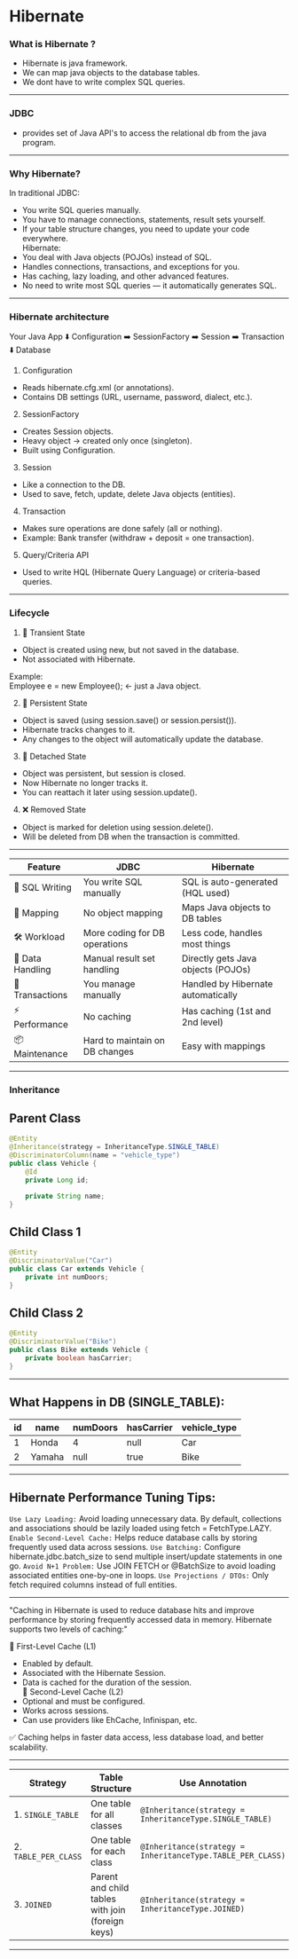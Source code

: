 # Hibernate

### What is Hibernate ?
- Hibernate is java framework.
- We can map java objects to the database tables.
- We dont have to write complex SQL queries.

---

### JDBC
- provides set of Java API's to access the relational db from the java program.

---

### Why Hibernate?  
In traditional JDBC:  
- You write SQL queries manually.
- You have to manage connections, statements, result sets yourself.
- If your table structure changes, you need to update your code everywhere.  
Hibernate:  
- You deal with Java objects (POJOs) instead of SQL.
- Handles connections, transactions, and exceptions for you.
- Has caching, lazy loading, and other advanced features.
- No need to write most SQL queries — it automatically generates SQL.

---

### Hibernate architecture
Your Java App
     ⬇️
Configuration ➡️ SessionFactory ➡️ Session ➡️ Transaction
                                     ⬇️
                                   Database

1. Configuration  
- Reads hibernate.cfg.xml (or annotations).
- Contains DB settings (URL, username, password, dialect, etc.).

2. SessionFactory
- Creates Session objects.
- Heavy object → created only once (singleton).
- Built using Configuration.

3. Session
- Like a connection to the DB.
- Used to save, fetch, update, delete Java objects (entities).

4. Transaction
- Makes sure operations are done safely (all or nothing).
- Example: Bank transfer (withdraw + deposit = one transaction).

5. Query/Criteria API
- Used to write HQL (Hibernate Query Language) or criteria-based queries.

---

### Lifecycle
1. 🚫 Transient State
- Object is created using new, but not saved in the database.
- Not associated with Hibernate.  

Example:  
Employee e = new Employee(); ← just a Java object.  

2. 💾 Persistent State
- Object is saved (using session.save() or session.persist()).
- Hibernate tracks changes to it.
- Any changes to the object will automatically update the database.

3. 🔌 Detached State
- Object was persistent, but session is closed.
- Now Hibernate no longer tracks it.
- You can reattach it later using session.update().

4. ❌ Removed State
- Object is marked for deletion using session.delete().
- Will be deleted from DB when the transaction is committed.

---

| Feature          | JDBC                           | Hibernate                          |
| ---------------- | ------------------------------ | ---------------------------------- |
| 📝 SQL Writing   | You write SQL manually         | SQL is auto-generated (HQL used)   |
| 🔄 Mapping       | No object mapping              | Maps Java objects to DB tables     |
| 🛠️ Workload     | More coding for DB operations  | Less code, handles most things     |
| 🔁 Data Handling | Manual result set handling     | Directly gets Java objects (POJOs) |
| 🔄 Transactions  | You manage manually            | Handled by Hibernate automatically |
| ⚡ Performance    | No caching                     | Has caching (1st and 2nd level)    |
| 📦 Maintenance   | Hard to maintain on DB changes | Easy with mappings                 |

---

### Inheritance
## Parent Class
```java
@Entity
@Inheritance(strategy = InheritanceType.SINGLE_TABLE)
@DiscriminatorColumn(name = "vehicle_type")
public class Vehicle {
    @Id
    private Long id;

    private String name;
}
```

## Child Class 1
```java
@Entity
@DiscriminatorValue("Car")
public class Car extends Vehicle {
    private int numDoors;
}
```

## Child Class 2
```java
@Entity
@DiscriminatorValue("Bike")
public class Bike extends Vehicle {
    private boolean hasCarrier;
}
```

---

## What Happens in DB (SINGLE_TABLE):

| id | name   | numDoors | hasCarrier | vehicle\_type |
| -- | ------ | -------- | ---------- | ------------- |
| 1  | Honda  | 4        | null       | Car           |
| 2  | Yamaha | null     | true       | Bike          |

---

##  Hibernate Performance Tuning Tips:
`Use Lazy Loading:` Avoid loading unnecessary data. By default, collections and associations should be lazily loaded using fetch = FetchType.LAZY.
`Enable Second-Level Cache:` Helps reduce database calls by storing frequently used data across sessions.
`Use Batching:` Configure hibernate.jdbc.batch_size to send multiple insert/update statements in one go.
`Avoid N+1 Problem:` Use JOIN FETCH or @BatchSize to avoid loading associated entities one-by-one in loops.
`Use Projections / DTOs:` Only fetch required columns instead of full entities.


--- 

"Caching in Hibernate is used to reduce database hits and improve performance by storing frequently accessed data in memory. Hibernate supports two levels of caching:"

🔹 First-Level Cache (L1)
- Enabled by default.
- Associated with the Hibernate Session.
- Data is cached for the duration of the session.  
🔹 Second-Level Cache (L2)
- Optional and must be configured.
- Works across sessions.
- Can use providers like EhCache, Infinispan, etc.

✅ Caching helps in faster data access, less database load, and better scalability.

---

| Strategy             | Table Structure                                  | Use Annotation                                             |
| -------------------- | ------------------------------------------------ | ---------------------------------------------------------- |
| 1. `SINGLE_TABLE`    | One table for all classes                        | `@Inheritance(strategy = InheritanceType.SINGLE_TABLE)`    |
| 2. `TABLE_PER_CLASS` | One table for each class                         | `@Inheritance(strategy = InheritanceType.TABLE_PER_CLASS)` |
| 3. `JOINED`          | Parent and child tables with join (foreign keys) | `@Inheritance(strategy = InheritanceType.JOINED)`          |

---

